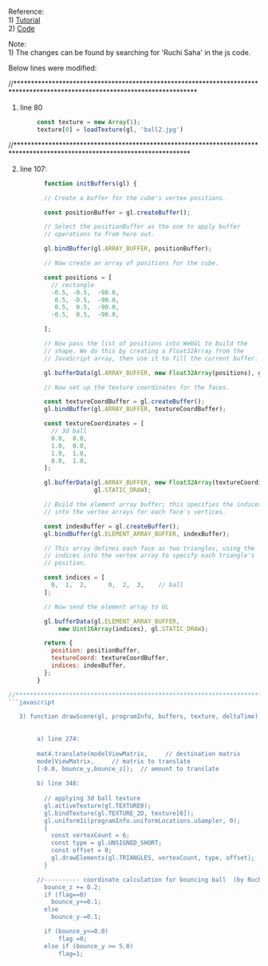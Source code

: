 

Reference:                                                                                 
      1) [Tutorial](https://developer.mozilla.org/en-US/docs/Web/API/WebGL_API/Tutorial/Using_textures_in_WebGL)          
      2) [Code](https://github.com/mdn/webgl-examples/blob/gh-pages/tutorial/sample7/webgl-demo.js)



Note:                                                                                                         
      1) The changes can be found by searching for 'Ruchi Saha' in the js code. 

Below lines were modified:

//****************************************************************************************************************************

1) line 80
```javascript
        const texture = new Array(1);
        texture[0] = loadTexture(gl, 'ball2.jpg')
```
 
 
 
//**************************************************************************************************************************
        
2)  line 107:
```javascript        
          function initBuffers(gl) {

          // Create a buffer for the cube's vertex positions.

          const positionBuffer = gl.createBuffer();

          // Select the positionBuffer as the one to apply buffer
          // operations to from here out.

          gl.bindBuffer(gl.ARRAY_BUFFER, positionBuffer);

          // Now create an array of positions for the cube.

          const positions = [
            // rectangle
            -0.5, -0.5,  -90.0,
             0.5, -0.5,  -90.0,
             0.5,  0.5,  -90.0,
            -0.5,  0.5,  -90.0,

          ];

          // Now pass the list of positions into WebGL to build the
          // shape. We do this by creating a Float32Array from the
          // JavaScript array, then use it to fill the current buffer.

          gl.bufferData(gl.ARRAY_BUFFER, new Float32Array(positions), gl.STATIC_DRAW);

          // Now set up the texture coordinates for the faces.

          const textureCoordBuffer = gl.createBuffer();
          gl.bindBuffer(gl.ARRAY_BUFFER, textureCoordBuffer);

          const textureCoordinates = [
            // 3d ball
            0.0,  0.0,
            1.0,  0.0,
            1.0,  1.0,
            0.0,  1.0,
          ];

          gl.bufferData(gl.ARRAY_BUFFER, new Float32Array(textureCoordinates),
                        gl.STATIC_DRAW);

          // Build the element array buffer; this specifies the indices
          // into the vertex arrays for each face's vertices.

          const indexBuffer = gl.createBuffer();
          gl.bindBuffer(gl.ELEMENT_ARRAY_BUFFER, indexBuffer);

          // This array defines each face as two triangles, using the
          // indices into the vertex array to specify each triangle's
          // position.

          const indices = [
            0,  1,  2,      0,  2,  3,    // ball
          ];

          // Now send the element array to GL

          gl.bufferData(gl.ELEMENT_ARRAY_BUFFER,
              new Uint16Array(indices), gl.STATIC_DRAW);

          return {
            position: positionBuffer,
            textureCoord: textureCoordBuffer,
            indices: indexBuffer,
          };
        }

//***************************************************************************************************************************
```javascript

   3) function drawScene(gl, programInfo, buffers, texture, deltaTime)
   
       
        a) line 274:
    
        mat4.translate(modelViewMatrix,     // destination matrix
        modelViewMatrix,     // matrix to translate
        [-0.0, bounce_y,bounce_z]);  // amount to translate
        
        b) line 348:
        
          // applying 3d ball texture
          gl.activeTexture(gl.TEXTURE0);
          gl.bindTexture(gl.TEXTURE_2D, texture[0]);
          gl.uniform1i(programInfo.uniformLocations.uSampler, 0);
          {
            const vertexCount = 6;
            const type = gl.UNSIGNED_SHORT;
            const offset = 0;
            gl.drawElements(gl.TRIANGLES, vertexCount, type, offset);
          }

        //---------- coordinate calculation for bouncing ball  (by Ruchi Saha, CED15I023)---------------------------------
          bounce_z += 0.2;
          if (flag==0)
            bounce_y+=0.1;
          else
            bounce_y-=0.1;

          if (bounce_y<=0.0)
              flag =0;
          else if (bounce_y >= 5.0)
              flag=1;


```
